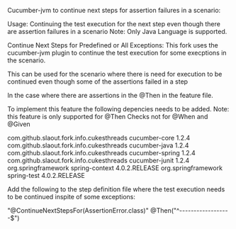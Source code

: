 Cucumber-jvm to continue next steps for assertion failures in a scenario: 

Usage:
Continuing the test execution for the next step even though there are assertion failures in a scenario
Note: Only Java Language is supported.

Continue Next Steps for Predefined or All Exceptions:
This fork uses the cucumber-jvm plugin to continue the test execution for some execptions in the scenario.

This can be used for the scenario where there is need for execution to be continued even though some of the assertions failed in a step

In the case where there are assertions in the @Then in the feature file.

To implement this feature the following depencies needs to be added.
Note: this feature is only supported for @Then Checks not for @When and @Given



<dependency>
  <groupId>com.github.slaout.fork.info.cukesthreads</groupId>
  <artifactId>cucumber-core</artifactId>
  <version>1.2.4</version>
</dependency>


<dependency>
  <groupId>com.github.slaout.fork.info.cukesthreads</groupId>
  <artifactId>cucumber-java</artifactId>
  <version>1.2.4</version>
</dependency>


<dependency>
  <groupId>com.github.slaout.fork.info.cukesthreads</groupId>
  <artifactId>cucumber-spring</artifactId>
  <version>1.2.4</version>
</dependency>


<dependency>
  <groupId>com.github.slaout.fork.info.cukesthreads</groupId>
  <artifactId>cucumber-junit</artifactId>
  <version>1.2.4</version>
</dependency>

<dependency>
    <groupId>org.springframework</groupId>
    <artifactId>spring-context</artifactId>
    <version>4.0.2.RELEASE</version>
</dependency>


<dependency>
    <groupId>org.springframework</groupId>
    <artifactId>spring-test</artifactId>
    <version>4.0.2.RELEASE</version>
</dependency>


Add the following to the step definition file where the test execution needs to be continued inspite of some exceptions:

"@ContinueNextStepsFor(AssertionError.class)"
@Then("^------------------$")





